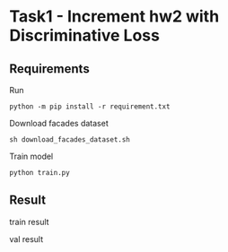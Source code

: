 # Task1 - Increment hw2 with Discriminative Loss

## Requirements

Run

```
python -m pip install -r requirement.txt
```

Download facades dataset 

```
sh download_facades_dataset.sh
```

Train model

```
python train.py
```

## Result

train result

val result